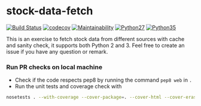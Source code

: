 # stock-data-fetch

[![Build Status](https://travis-ci.org/fcalice/stock-data-fetch.svg?branch=master)](https://travis-ci.org/fcalice/stock-data-fetch)
[![codecov](https://codecov.io/gh/fcalice/stock-data-fetch/branch/master/graph/badge.svg)](https://codecov.io/gh/jdborowy/stock-data-fetch)
[![Maintainability](https://api.codeclimate.com/v1/badges/5b83db2c856ce54d95e4/maintainability)](https://codeclimate.com/github/jdborowy/stock-data-fetch/maintainability)
[![Python27](https://img.shields.io/badge/python-2.7-blue.svg)](https://travis-ci.org/fcalice/stock-data-fetch)
[![Python35](https://img.shields.io/badge/python-3.5-blue.svg)](https://travis-ci.org/fcalice/stock-data-fetch)

This is an exercise to fetch stock data from different sources with cache and sanity check,
it supports both Python 2 and 3. Feel free to create an issue if you have any question or remark.

### Run PR checks on local machine
- Check if the code respects pep8 by running the command `pep8 web` in `.`
- Run the unit tests and coverage check with
```bash
nosetests . --with-coverage --cover-package=. --cover-html --cover-erase
```
